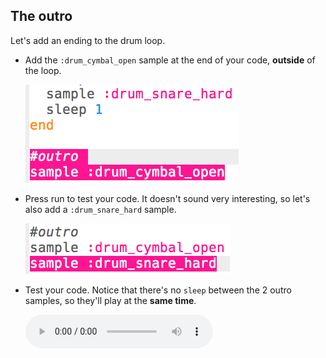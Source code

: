 ## The outro

Let's add an ending to the drum loop.

+ Add the `:drum_cymbal_open` sample at the end of your code, **outside** of the loop.
    
    ![ekran görüntüsü](images/drum-outro-1.png)

+ Press run to test your code. It doesn't sound very interesting, so let's also add a `:drum_snare_hard` sample.
    
    ![ekran alıntısı](images/drum-outro-2.png)

+ Test your code. Notice that there's no `sleep` between the 2 outro samples, so they'll play at the **same time**.
    
    <div id="audio-preview" class="pdf-hidden">
      <audio controls preload> <source src="resources/drums-outro.mp3" type="audio/mpeg"> Your browser does not support the <code>audio</code> element. </audio>
    </div>